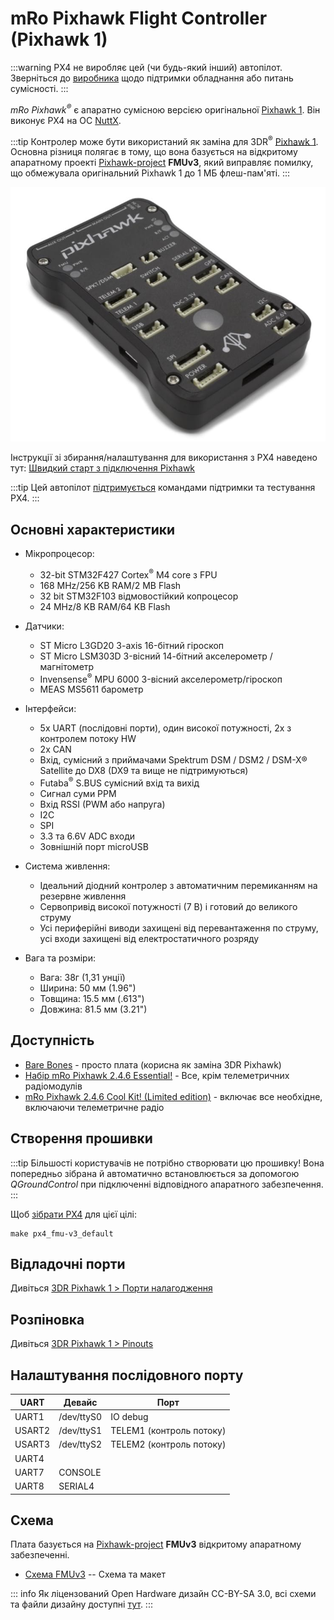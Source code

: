 # mRo Pixhawk Flight Controller (Pixhawk 1)

:::warning PX4 не виробляє цей (чи будь-який інший) автопілот. Зверніться до [виробника](https://store.mrobotics.io/) щодо підтримки обладнання або питань сумісності.
:::

_mRo Pixhawk<sup>&reg;</sup>_ є апаратно сумісною версією оригінальної [Pixhawk 1](../flight_controller/pixhawk.md). Він виконує PX4 на ОС [NuttX](https://nuttx.apache.org/).

:::tip
Контролер може бути використаний як заміна для 3DR<sup>&reg;</sup> [Pixhawk 1](../flight_controller/pixhawk.md). Основна різниця полягає в тому, що вона базується на відкритому апаратному проекті [Pixhawk-project](https://pixhawk.org/) **FMUv3**, який виправляє помилку, що обмежувала оригінальний Pixhawk 1 до 1 МБ флеш-пам'яті.
:::

![mRo Pixhawk Image](../../assets/flight_controller/mro/mro_pixhawk.jpg)

Інструкції зі збирання/налаштування для використання з PX4 наведено тут: [Швидкий старт з підключення Pixhawk](../assembly/quick_start_pixhawk.md)

:::tip
Цей автопілот [підтримується](../flight_controller/autopilot_pixhawk_standard.md) командами підтримки та тестування PX4.
:::

## Основні характеристики

- Мікропроцесор:
  - 32-bit STM32F427 Cortex<sup>&reg;</sup> M4 core з FPU
  - 168 MHz/256 KB RAM/2 MB Flash
  - 32 bit STM32F103 відмовостійкий копроцесор
  - 24 MHz/8 KB RAM/64 KB Flash
- Датчики:
  - ST Micro L3GD20 3-axis 16-бітний гіроскоп
  - ST Micro LSM303D 3-вісний 14-бітний акселерометр / магнітометр
  - Invensense<sup>&reg;</sup> MPU 6000 3-вісний акселерометр/гіроскоп
  - MEAS MS5611 барометр
- Інтерфейси:
  - 5x UART (послідовні порти), один високої потужності, 2x з контролем потоку HW
  - 2x CAN
  - Вхід, сумісний з приймачами Spektrum DSM / DSM2 / DSM-X® Satellite до DX8 (DX9 та вище не підтримуються)
  - Futaba<sup>&reg;</sup> S.BUS сумісний вхід та вихід
  - Сигнал суми PPM
  - Вхід RSSI (PWM або напруга)
  - I2C
  - SPI
  - 3.3 та 6.6V ADC входи
  - Зовнішній порт microUSB
- Система живлення:

  - Ідеальний діодний контролер з автоматичним перемиканням на резервне живлення
  - Сервопривід високої потужності (7 В) і готовий до великого струму
  - Усі периферійні виводи захищені від перевантаження по струму, усі входи захищені від електростатичного розряду

- Вага та розміри:
  - Вага: 38г (1,31 унції)
  - Ширина: 50 мм (1.96")
  - Товщина: 15.5 мм (.613")
  - Довжина: 81.5 мм (3.21")

## Доступність

- [Bare Bones](https://store.mrobotics.io/Genuine-PixHawk-1-Barebones-p/mro-pixhawk1-bb-mr.htm) - просто плата (корисна як заміна 3DR Pixhawk)
- [Набір mRo Pixhawk 2.4.6 Essential!](https://store.mrobotics.io/Genuine-PixHawk-Flight-Controller-p/mro-pixhawk1-minkit-mr.htm) - Все, крім телеметричних радіомодулів
- [mRo Pixhawk 2.4.6 Cool Kit! (Limited edition)](https://store.mrobotics.io/product-p/mro-pixhawk1-fullkit-mr.htm) - включає все необхідне, включаючи телеметричне радіо

## Створення прошивки

:::tip
Більшості користувачів не потрібно створювати цю прошивку! Вона попередньо зібрана й автоматично встановлюється за допомогою _QGroundControl_ при підключенні відповідного апаратного забезпечення.
:::

Щоб [зібрати PX4](../dev_setup/building_px4.md) для цієї цілі:

```
make px4_fmu-v3_default
```

## Відладочні порти

Дивіться [3DR Pixhawk 1 > Порти налагодження](../flight_controller/pixhawk.md#debug-ports)

## Розпіновка

Дивіться [3DR Pixhawk 1 > Pinouts](../flight_controller/pixhawk.md#pinouts)

## Налаштування послідовного порту

| UART   | Девайс     | Порт                     |
| ------ | ---------- | ------------------------ |
| UART1  | /dev/ttyS0 | IO debug                 |
| USART2 | /dev/ttyS1 | TELEM1 (контроль потоку) |
| USART3 | /dev/ttyS2 | TELEM2 (контроль потоку) |
| UART4  |            |                          |
| UART7  | CONSOLE    |                          |
| UART8  | SERIAL4    |                          |

<!-- Note: Got ports using https://github.com/PX4/PX4-user_guide/pull/672#issuecomment-598198434 -->

## Схема

Плата базується на [Pixhawk-project](https://pixhawk.org/) **FMUv3** відкритому апаратному забезпеченні.

- [Схема FMUv3](https://github.com/PX4/Hardware/raw/master/FMUv3_REV_D/Schematic%20Print/Schematic%20Prints.PDF) -- Схема та макет

::: info Як ліцензований Open Hardware дизайн CC-BY-SA 3.0, всі схеми та файли дизайну доступні [тут](https://github.com/PX4/Hardware).
:::
